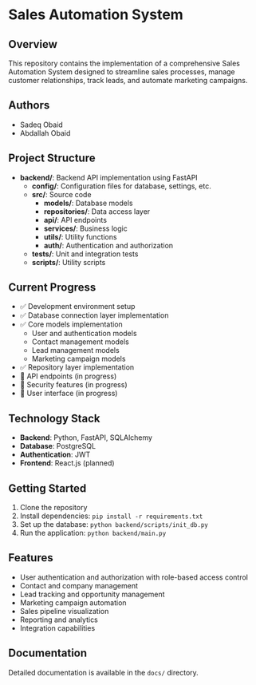 # Sales Automation System

## Overview
This repository contains the implementation of a comprehensive Sales Automation System designed to streamline sales processes, manage customer relationships, track leads, and automate marketing campaigns.

## Authors
- Sadeq Obaid
- Abdallah Obaid

## Project Structure
- **backend/**: Backend API implementation using FastAPI
  - **config/**: Configuration files for database, settings, etc.
  - **src/**: Source code
    - **models/**: Database models
    - **repositories/**: Data access layer
    - **api/**: API endpoints
    - **services/**: Business logic
    - **utils/**: Utility functions
    - **auth/**: Authentication and authorization
  - **tests/**: Unit and integration tests
  - **scripts/**: Utility scripts

## Current Progress
- ✅ Development environment setup
- ✅ Database connection layer implementation
- ✅ Core models implementation
  - User and authentication models
  - Contact management models
  - Lead management models
  - Marketing campaign models
- ✅ Repository layer implementation
- 🔄 API endpoints (in progress)
- 🔄 Security features (in progress)
- 🔄 User interface (in progress)

## Technology Stack
- **Backend**: Python, FastAPI, SQLAlchemy
- **Database**: PostgreSQL
- **Authentication**: JWT
- **Frontend**: React.js (planned)

## Getting Started
1. Clone the repository
2. Install dependencies: `pip install -r requirements.txt`
3. Set up the database: `python backend/scripts/init_db.py`
4. Run the application: `python backend/main.py`

## Features
- User authentication and authorization with role-based access control
- Contact and company management
- Lead tracking and opportunity management
- Marketing campaign automation
- Sales pipeline visualization
- Reporting and analytics
- Integration capabilities

## Documentation
Detailed documentation is available in the `docs/` directory.
